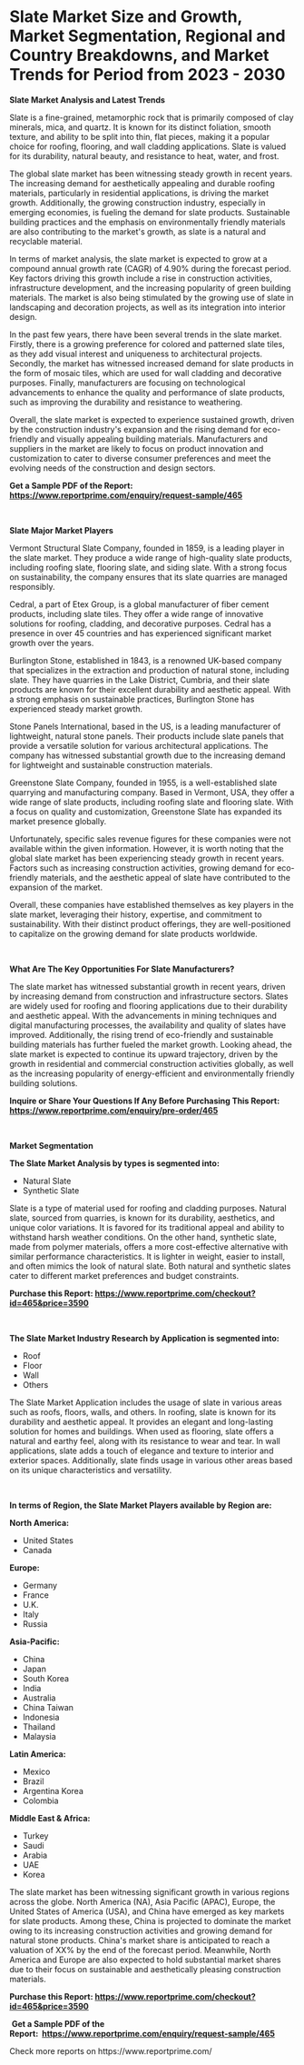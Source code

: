 <p><h1>Slate Market Size and Growth, Market Segmentation, Regional and Country Breakdowns, and Market Trends for Period from 2023 -  2030</h1></p><p><strong>Slate Market Analysis and Latest Trends</strong></p>
<p><p>Slate is a fine-grained, metamorphic rock that is primarily composed of clay minerals, mica, and quartz. It is known for its distinct foliation, smooth texture, and ability to be split into thin, flat pieces, making it a popular choice for roofing, flooring, and wall cladding applications. Slate is valued for its durability, natural beauty, and resistance to heat, water, and frost.</p><p>The global slate market has been witnessing steady growth in recent years. The increasing demand for aesthetically appealing and durable roofing materials, particularly in residential applications, is driving the market growth. Additionally, the growing construction industry, especially in emerging economies, is fueling the demand for slate products. Sustainable building practices and the emphasis on environmentally friendly materials are also contributing to the market's growth, as slate is a natural and recyclable material.</p><p>In terms of market analysis, the slate market is expected to grow at a compound annual growth rate (CAGR) of 4.90% during the forecast period. Key factors driving this growth include a rise in construction activities, infrastructure development, and the increasing popularity of green building materials. The market is also being stimulated by the growing use of slate in landscaping and decoration projects, as well as its integration into interior design.</p><p>In the past few years, there have been several trends in the slate market. Firstly, there is a growing preference for colored and patterned slate tiles, as they add visual interest and uniqueness to architectural projects. Secondly, the market has witnessed increased demand for slate products in the form of mosaic tiles, which are used for wall cladding and decorative purposes. Finally, manufacturers are focusing on technological advancements to enhance the quality and performance of slate products, such as improving the durability and resistance to weathering.</p><p>Overall, the slate market is expected to experience sustained growth, driven by the construction industry's expansion and the rising demand for eco-friendly and visually appealing building materials. Manufacturers and suppliers in the market are likely to focus on product innovation and customization to cater to diverse consumer preferences and meet the evolving needs of the construction and design sectors.</p></p>
<p><strong>Get a Sample PDF of the Report:&nbsp; <a href="https://www.reportprime.com/enquiry/request-sample/465">https://www.reportprime.com/enquiry/request-sample/465</a></strong></p>
<p>&nbsp;</p>
<p><strong>Slate Major Market Players</strong></p>
<p><p>Vermont Structural Slate Company, founded in 1859, is a leading player in the slate market. They produce a wide range of high-quality slate products, including roofing slate, flooring slate, and siding slate. With a strong focus on sustainability, the company ensures that its slate quarries are managed responsibly.</p><p>Cedral, a part of Etex Group, is a global manufacturer of fiber cement products, including slate tiles. They offer a wide range of innovative solutions for roofing, cladding, and decorative purposes. Cedral has a presence in over 45 countries and has experienced significant market growth over the years.</p><p>Burlington Stone, established in 1843, is a renowned UK-based company that specializes in the extraction and production of natural stone, including slate. They have quarries in the Lake District, Cumbria, and their slate products are known for their excellent durability and aesthetic appeal. With a strong emphasis on sustainable practices, Burlington Stone has experienced steady market growth.</p><p>Stone Panels International, based in the US, is a leading manufacturer of lightweight, natural stone panels. Their products include slate panels that provide a versatile solution for various architectural applications. The company has witnessed substantial growth due to the increasing demand for lightweight and sustainable construction materials.</p><p>Greenstone Slate Company, founded in 1955, is a well-established slate quarrying and manufacturing company. Based in Vermont, USA, they offer a wide range of slate products, including roofing slate and flooring slate. With a focus on quality and customization, Greenstone Slate has expanded its market presence globally.</p><p>Unfortunately, specific sales revenue figures for these companies were not available within the given information. However, it is worth noting that the global slate market has been experiencing steady growth in recent years. Factors such as increasing construction activities, growing demand for eco-friendly materials, and the aesthetic appeal of slate have contributed to the expansion of the market.</p><p>Overall, these companies have established themselves as key players in the slate market, leveraging their history, expertise, and commitment to sustainability. With their distinct product offerings, they are well-positioned to capitalize on the growing demand for slate products worldwide.</p></p>
<p>&nbsp;</p>
<p><strong>What Are The Key Opportunities For Slate Manufacturers?</strong></p>
<p><p>The slate market has witnessed substantial growth in recent years, driven by increasing demand from construction and infrastructure sectors. Slates are widely used for roofing and flooring applications due to their durability and aesthetic appeal. With the advancements in mining techniques and digital manufacturing processes, the availability and quality of slates have improved. Additionally, the rising trend of eco-friendly and sustainable building materials has further fueled the market growth. Looking ahead, the slate market is expected to continue its upward trajectory, driven by the growth in residential and commercial construction activities globally, as well as the increasing popularity of energy-efficient and environmentally friendly building solutions.</p></p>
<p><strong>Inquire or Share Your Questions If Any Before Purchasing This Report: <a href="https://www.reportprime.com/enquiry/pre-order/465">https://www.reportprime.com/enquiry/pre-order/465</a></strong></p>
<p>&nbsp;</p>
<p><strong>Market Segmentation</strong></p>
<p><strong>The Slate Market Analysis by types is segmented into:</strong></p>
<p><ul><li>Natural Slate</li><li>Synthetic Slate</li></ul></p>
<p><p>Slate is a type of material used for roofing and cladding purposes. Natural slate, sourced from quarries, is known for its durability, aesthetics, and unique color variations. It is favored for its traditional appeal and ability to withstand harsh weather conditions. On the other hand, synthetic slate, made from polymer materials, offers a more cost-effective alternative with similar performance characteristics. It is lighter in weight, easier to install, and often mimics the look of natural slate. Both natural and synthetic slates cater to different market preferences and budget constraints.</p></p>
<p><strong>Purchase this Report:&nbsp;<a href="https://www.reportprime.com/checkout?id=465&price=3590">https://www.reportprime.com/checkout?id=465&price=3590</a></strong></p>
<p>&nbsp;</p>
<p><strong>The Slate Market Industry Research by Application is segmented into:</strong></p>
<p><ul><li>Roof</li><li>Floor</li><li>Wall</li><li>Others</li></ul></p>
<p><p>The Slate Market Application includes the usage of slate in various areas such as roofs, floors, walls, and others. In roofing, slate is known for its durability and aesthetic appeal. It provides an elegant and long-lasting solution for homes and buildings. When used as flooring, slate offers a natural and earthy feel, along with its resistance to wear and tear. In wall applications, slate adds a touch of elegance and texture to interior and exterior spaces. Additionally, slate finds usage in various other areas based on its unique characteristics and versatility.</p></p>
<p>&nbsp;</p>
<p><strong>In terms of Region, the Slate Market Players available by Region are:</strong></p>
<p>
    <p> <strong> North America: </strong>
        <ul>
            <li>United States</li>
            <li>Canada</li>
        </ul>
        </p> 
    <p> <strong> Europe: </strong>
        <ul>
            <li>Germany</li>
            <li>France</li>
            <li>U.K.</li>
            <li>Italy</li>
            <li>Russia</li>
        </ul>
        </p> 
    <p> <strong> Asia-Pacific: </strong>
        <ul>
            <li>China</li>
            <li>Japan</li>
            <li>South Korea</li>
            <li>India</li>
            <li>Australia</li>
            <li>China Taiwan</li>
            <li>Indonesia</li>
            <li>Thailand</li>
            <li>Malaysia</li>
        </ul>
        </p> 
    <p> <strong> Latin America: </strong>
        <ul>
            <li>Mexico</li>
            <li>Brazil</li>
            <li>Argentina Korea</li>
            <li>Colombia</li>
        </ul>
        </p> 
    <p> <strong> Middle East & Africa: </strong>
        <ul>
            <li>Turkey</li>
            <li>Saudi</li>
            <li>Arabia</li>
            <li>UAE</li>
            <li>Korea</li>
        </ul>
    </p>
    </p>
<p><p>The slate market has been witnessing significant growth in various regions across the globe. North America (NA), Asia Pacific (APAC), Europe, the United States of America (USA), and China have emerged as key markets for slate products. Among these, China is projected to dominate the market owing to its increasing construction activities and growing demand for natural stone products. China's market share is anticipated to reach a valuation of XX% by the end of the forecast period. Meanwhile, North America and Europe are also expected to hold substantial market shares due to their focus on sustainable and aesthetically pleasing construction materials.</p></p>
<p><strong>Purchase this Report: <a href="https://www.reportprime.com/checkout?id=465&price=3590">https://www.reportprime.com/checkout?id=465&price=3590</a></strong></p>
<p>&nbsp;<strong>Get a Sample PDF of the Report:&nbsp;&nbsp;<a href="https://www.reportprime.com/enquiry/request-sample/465">https://www.reportprime.com/enquiry/request-sample/465</a></strong></p>
<p><strong></strong></p>
<p>Check more reports on https://www.reportprime.com/</p>